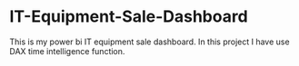 # IT-Equipment-Sale-Dashboard
This is my power bi IT equipment sale dashboard.
In this project I have use DAX time intelligence function.
